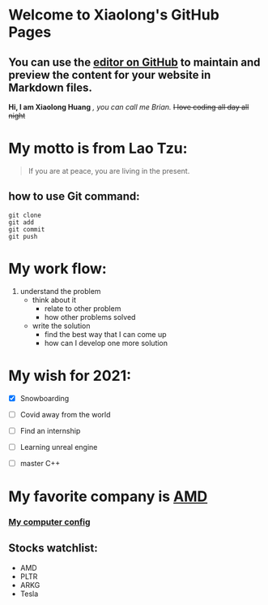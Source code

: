 # Welcome to Xiaolong's GitHub Pages

## You can use the [editor on GitHub](https://github.com/xilohuang/xilohuang.github.io/edit/main/index.md) to maintain and preview the content for your website in Markdown files.

**Hi, I am Xiaolong Huang** *, you can call me Brian.* ~~I love coding all day all night~~

# My motto is from Lao Tzu:
> If you are at peace, you are living in the present.

## how to use Git command:
```
git clone
git add
git commit
git push
```

# My work flow:
  1. understand the problem
     - think about it
       - relate to other problem
       - how other problems solved
     - write the solution
       - find the best way that I can come up 
       - how can I develop one more solution 

# My wish for 2021:
  - [x] Snowboarding
  - [ ] Covid away from the world
  - [ ] Find an internship
  - [ ] Learning unreal engine
  - [ ] master C++
  

# My favorite company is [AMD](https://www.amd.com/en) 

### [My computer config](./Computer_config.txt)

## Stocks watchlist:
- AMD
- PLTR
- ARKG
- Tesla


